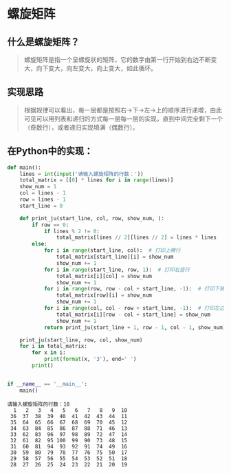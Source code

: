 # 螺旋矩阵

## 什么是螺旋矩阵？
> 螺旋矩阵是指一个呈螺旋状的矩阵，它的数字由第一行开始到右边不断变大，向下变大，向左变大，向上变大，如此循环。

## 实现思路

> 根据规律可以看出，每一层都是按照右->下->左->上的顺序进行递增，由此可见可以用列表和递归的方式每一层每一层的实现，直到中间完全剩下一个（奇数行），或者递归实现填满（偶数行）。

## 在Python中的实现：


```python
def main():
    lines = int(input('请输入螺旋矩阵的行数：'))
    total_matrix = [[0] * lines for i in range(lines)]
    show_num = 1
    col = lines - 1
    row = lines - 1
    start_line = 0

    def print_ju(start_line, col, row, show_num, ):
        if row == 0:
            if lines % 2 != 0:
                total_matrix[lines // 2][lines // 2] = lines * lines
        else:
            for i in range(start_line, col):  # 打印上横行
                total_matrix[start_line][i] = show_num
                show_num += 1
            for i in range(start_line, row, 1):  # 打印右竖行
                total_matrix[i][col] = show_num
                show_num += 1
            for i in range(row, row - col + start_line, -1):  # 打印下横行
                total_matrix[row][i] = show_num
                show_num += 1
            for i in range(col, col - row + start_line, -1):  # 打印左边竖行
                total_matrix[i][row - col + start_line] = show_num
                show_num += 1
            return print_ju(start_line + 1, row - 1, col - 1, show_num)

    print_ju(start_line, row, col, show_num)
    for i in total_matrix:
        for x in i:
            print(format(x, '3'), end=' ')
        print()


if __name__ == '__main__':
    main()

```

    请输入螺旋矩阵的行数：10
      1   2   3   4   5   6   7   8   9  10 
     36  37  38  39  40  41  42  43  44  11 
     35  64  65  66  67  68  69  70  45  12 
     34  63  84  85  86  87  88  71  46  13 
     33  62  83  96  97  98  89  72  47  14 
     32  61  82  95 100  99  90  73  48  15 
     31  60  81  94  93  92  91  74  49  16 
     30  59  80  79  78  77  76  75  50  17 
     29  58  57  56  55  54  53  52  51  18 
     28  27  26  25  24  23  22  21  20  19 
    
